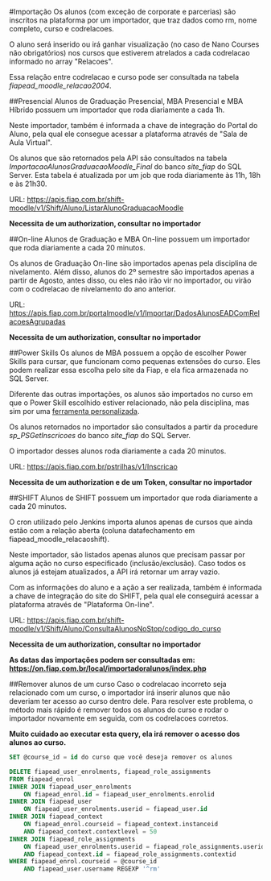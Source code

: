 #Importação
Os alunos (com exceção de corporate e parcerias) são inscritos na plataforma
por um importador, que traz dados como rm, nome completo, curso e codrelacoes.

O aluno será inserido ou irá ganhar visualização (no caso de Nano Courses
não obrigatórios) nos cursos que estiverem atrelados a cada codrelacao
informado no array "Relacoes".
 
Essa relação entre codrelacao e curso pode ser consultada na tabela
*fiapead_moodle_relacao2004*.

##Presencial
Alunos de Graduação Presencial, MBA Presencial e MBA Híbrido possuem um importador
que roda diariamente a cada 1h.

Neste importador, também é informada a chave de integração do Portal do Aluno,
pela qual ele consegue acessar a plataforma através de "Sala de Aula Virtual".

Os alunos que são retornados pela API são consultados na tabela *ImportacaoAlunosGraduacaoMoodle_Final*
do banco *site_fiap* do SQL Server. Esta tabela é atualizada por um
job que roda diariamente às 11h, 18h e às 21h30.

URL: https://apis.fiap.com.br/shift-moodle/v1/Shift/Aluno/ListarAlunoGraduacaoMoodle

**Necessita de um authorization, consultar no importador**

##On-line
Alunos de Graduação e MBA On-line possuem um importador que roda diariamente a
cada 20 minutos.

Os alunos de Graduação On-line são importados apenas pela disciplina de
nivelamento. Além disso, alunos do 2º semestre são importados apenas a partir de Agosto,
antes disso, ou eles não irão vir no importador, ou virão com o codrelacao de nivelamento
do ano anterior.

URL: https://apis.fiap.com.br/portalmoodle/v1/Importar/DadosAlunosEADComRelacoesAgrupadas

**Necessita de um authorization, consultar no importador**

##Power Skills
Os alunos de MBA possuem a opção de escolher Power Skills para cursar, que funcionam como
pequenas extensões do curso. Eles podem realizar essa escolha pelo site da Fiap, e ela fica armazenada
no SQL Server.

Diferente das outras importações, os alunos são importados no curso em que o Power Skill escolhido
estiver relacionado, não pela disciplina, mas sim por uma [ferramenta personalizada](https://on.fiap.com.br/local/powerskill/listagem.php).

Os alunos retornados no importador são consultados a partir da procedure *sp_PSGetInscricoes* do banco
*site_fiap* do SQL Server.

O importador desses alunos roda diariamente a cada 20 minutos.

URL: https://apis.fiap.com.br/pstrilhas/v1/Inscricao

**Necessita de um authorization e de um Token, consultar no importador**

##SHIFT
Alunos de SHIFT possuem um importador que roda diariamente a cada 20 minutos.

O cron utilizado pelo Jenkins importa alunos apenas de cursos que ainda estão com a relação
aberta (coluna datafechamento em fiapead_moodle_relacaoshift).

Neste importador, são listados apenas alunos que precisam passar por alguma ação no curso
especificado (inclusão/exclusão). Caso todos os alunos já estejam atualizados, a API irá
retornar um array vazio.

Com as informações do aluno e a ação a ser realizada, também é informada a chave de integração
do site do SHIFT, pela qual ele conseguirá acessar a plataforma através de "Plataforma On-line".

URL: https://apis.fiap.com.br/shift-moodle/v1/Shift/Aluno/ConsultaAlunosNoStop/codigo_do_curso

**Necessita de um authorization, consultar no importador**

**As datas das importações podem ser consultadas em: https://on.fiap.com.br/local/importadoralunos/index.php**

##Remover alunos de um curso
Caso o codrelacao incorreto seja relacionado com um curso, o importador irá inserir alunos
que não deveriam ter acesso ao curso dentro dele. Para resolver este problema, o método mais
rápido é remover todos os alunos do curso e rodar o importador novamente em seguida, com os codrelacoes
corretos.

**Muito cuidado ao executar esta query, ela irá remover o acesso dos alunos ao curso.**

```sql
SET @course_id = id do curso que você deseja remover os alunos

DELETE fiapead_user_enrolments, fiapead_role_assignments
FROM fiapead_enrol
INNER JOIN fiapead_user_enrolments
	ON fiapead_enrol.id = fiapead_user_enrolments.enrolid
INNER JOIN fiapead_user
	ON fiapead_user_enrolments.userid = fiapead_user.id
INNER JOIN fiapead_context
	ON fiapead_enrol.courseid = fiapead_context.instanceid
    AND fiapead_context.contextlevel = 50
INNER JOIN fiapead_role_assignments
	ON fiapead_user_enrolments.userid = fiapead_role_assignments.userid
    AND fiapead_context.id = fiapead_role_assignments.contextid
WHERE fiapead_enrol.courseid = @course_id
	AND fiapead_user.username REGEXP '^rm'
```

